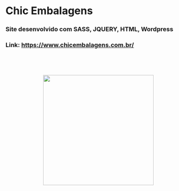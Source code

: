 # Chic Embalagens
### Site desenvolvido com SASS, JQUERY, HTML, Wordpress
### Link: https://www.chicembalagens.com.br/
## <br>
<div align="center">
  <img width="300px" src="https://github.com/CarlaMGaldino/chic-embalagens/blob/main/imagens/images/chic.png">
  </div>

